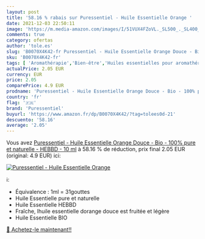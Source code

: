 ```yaml
---
layout: post
title: '58.16 % rabais sur Puressentiel - Huile Essentielle Orange '
date: 2021-12-03 22:50:11
image: 'https://m.media-amazon.com/images/I/51VUX4FZoVL._SL500_._SL400_.jpg'
comments: true
category: ofertas
author: 'tole.es'
slug: 'B0070X4K42-fr Puressentiel - Huile Essentielle Orange Douce - Bio - 100%...'
sku: 'B0070X4K42-fr'
tags: [ 'Aromathérapie','Bien-être','Huiles essentielles pour aromathérapie','Hygiène et Santé','Mélanges dhuiles essentielles','Santé et premiers soins','puressentiel', ]
actualPrice: 2.05 EUR
currency: EUR
price: 2.05
comparePrice: 4.9 EUR
prodname: 'Puressentiel - Huile Essentielle Orange Douce - Bio - 100% pure et naturelle - HEBBD - 10 ml'
country: 'fr'
flag: '🇫🇷'
brand: 'Puressentiel'
buyurl: 'https://www.amazon.fr/dp/B0070X4K42/?tag=tolees0d-21'
descuento: '58.16'
average: '2.05'
---
```


Vous avez [Puressentiel - Huile Essentielle Orange Douce - Bio - 100% pure et naturelle - HEBBD - 10 ml](https://www.amazon.fr/dp/B0070X4K42/?tag=tolees0d-21)  à  58.16 % de réduction, prix final  2.05 EUR (original: 4.9 EUR) ici:

[![Puressentiel - Huile Essentielle Orange ](https://m.media-amazon.com/images/I/51VUX4FZoVL._SL500_._SL400_.jpg)](https://www.amazon.fr/dp/B0070X4K42/?tag=tolees0d-21)

ℹ️:

- Équivalence : 1ml = 31gouttes
- Huile Essentielle pure et naturelle
- Huile Essentielle HEBBD
- Fraîche, lhuile essentielle dorange douce est fruitée et légère
- Huile Essentielle BIO

[🛒 Achetez-le maintenant!!](https://www.amazon.fr/dp/B0070X4K42/?tag=tolees0d-21)
